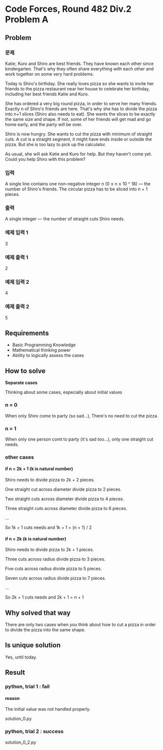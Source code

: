 # Code Forces, Round 482 Div.2 Problem A

## Problem

### 문제

Katie, Kuro and Shiro are best friends. They have known each other since kindergarten. That's why they often share everything with each other and work together on some very hard problems.

Today is Shiro's birthday. She really loves pizza so she wants to invite her friends to the pizza restaurant near her house to celebrate her birthday, including her best friends Katie and Kuro.

She has ordered a very big round pizza, in order to serve her many friends. Exactly n of Shiro's friends are here. That's why she has to divide the pizza into n+1 slices (Shiro also needs to eat). She wants the slices to be exactly the same size and shape. If not, some of her friends will get mad and go home early, and the party will be over.

Shiro is now hungry. She wants to cut the pizza with minimum of straight cuts. A cut is a straight segment, it might have ends inside or outside the pizza. But she is too lazy to pick up the calculator.

As usual, she will ask Katie and Kuro for help. But they haven't come yet. Could you help Shiro with this problem?

### 입력

A single line contains one non-negative integer n (0 ≤ n ≤ 10 ^ 18) — the number of Shiro's friends. The circular pizza has to be sliced into n + 1 pieces.

### 출력

A single integer — the number of straight cuts Shiro needs.

### 예제 입력 1

3

### 예제 출력 1

2

### 예제 입력 2

4

### 예제 출력 2

5

## Requirements

- Basic Programming Knowledge
- Mathematical thinking power
- Ability to logically assess the cases

## How to solve

**Separate cases**

Thinking about some cases, especially about initial values

### n = 0

When only Shiro come to party (so sad...), There's no need to cut the pizza.

### n = 1

When only one person comt to party (it's sad too...), only one straight cut needs.

### other cases

#### if n = 2k + 1 (k is natural number)

Shiro needs to divide pizza to 2k + 2 pieces.

One straight cut across diameter divide pizza to 2 pieces.

Two straight cuts across diameter divide pizza to 4 pieces.

Three straight cuts across diameter divide pizza to 6 pieces.

...

So 1k + 1 cuts needs and 1k + 1 = (n + 1) / 2

#### if n = 2k (k is natural number)

Shiro needs to divide pizza to 2k + 1 pieces.

Three cuts across radius divide pizza to 3 pieces.

Five cuts across radius divide pizza to 5 pieces.

Seven cuts across radius divide pizza to 7 pieces.

...

So 2k + 1 cuts needs and 2k + 1 = n + 1

## Why solved that way

There are only two cases when you think about how to cut a pizza in order to divide the pizza into the same shape.

## Is unique solution

Yes, until today.

## Result

### python, trial 1 : fail

#### reason

The initial value was not handled properly.

solution_0.py

### python, trial 2 : success

solution_0_2.py
